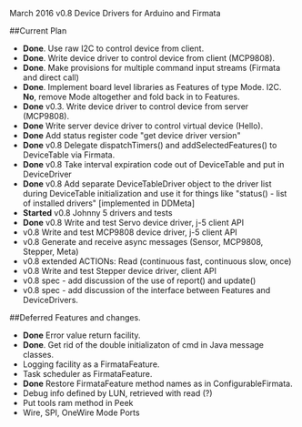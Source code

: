 March 2016 v0.8 Device Drivers for Arduino and Firmata

##Current Plan

* **Done**.  Use raw I2C to control device from client.
* **Done**.  Write device driver to control device from client (MCP9808).
* **Done**.  Make provisions for multiple command input streams (Firmata and direct call)
* **Done**. Implement board level libraries as Features of type Mode.  I2C.  **No**, remove Mode altogether and fold back in to Features.
* **Done** v0.3.  Write device driver to control device from server (MCP9808).
* **Done** Write server device driver to control virtual device (Hello).
* **Done** Add status register code "get device driver version"
* **Done** v0.8 Delegate dispatchTimers() and addSelectedFeatures() to DeviceTable via Firmata.
* **Done** v0.8 Take interval expiration code out of DeviceTable and put in DeviceDriver
* **Done** v0.8 Add separate DeviceTableDriver object to the driver list during DeviceTable initialization and use it for things like "status() - list of installed drivers"  [implemented in DDMeta]
* **Started** v0.8 Johnny 5 drivers and tests
* **Done** v0.8 Write and test Servo device driver, j-5 client API
* v0.8 Write and test MCP9808 device driver, j-5 client API
* v0.8 Generate and receive async messages (Sensor, MCP9808, Stepper, Meta)
* v0.8 extended ACTIONs: Read (continuous fast, continuous slow, once)
* v0.8 Write and test Stepper device driver, client API
* v0.8 spec - add discussion of the use of report() and update()
* v0.8 spec - add discussion of the interface between Features and DeviceDrivers.



##Deferred Features and changes.

* **Done** Error value return facility.
* **Done**. Get rid of the double initializaton of cmd in Java message classes.
* Logging facility as a FirmataFeature.
* Task scheduler as FirmataFeature.
* **Done** Restore FirmataFeature method names as in ConfigurableFirmata.
* Debug info defined by LUN, retrieved with read (?)
* Put tools ram method in Peek
* Wire, SPI, OneWire Mode Ports
